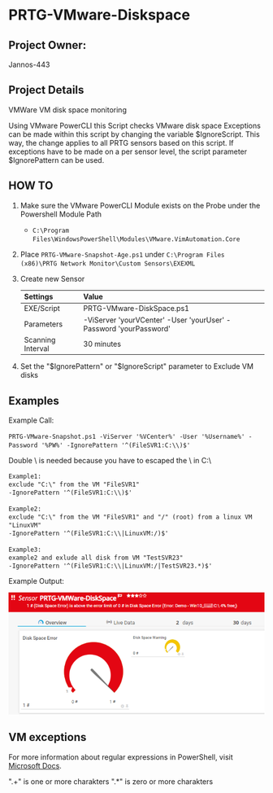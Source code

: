 # PRTG-VMware-Diskspace
## Project Owner:

Jannos-443

## Project Details
  VMWare VM disk space monitoring

  Using VMware PowerCLI this Script checks VMware disk space
  Exceptions can be made within this script by changing the variable $IgnoreScript. This way, the change applies to all PRTG sensors 
  based on this script. If exceptions have to be made on a per sensor level, the script parameter $IgnorePattern can be used.


## HOW TO

1. Make sure the VMware PowerCLI Module exists on the Probe under the Powershell Module Path
   - `C:\Program Files\WindowsPowerShell\Modules\VMware.VimAutomation.Core`


2. Place `PRTG-VMware-Snapshot-Age.ps1` under `C:\Program Files (x86)\PRTG Network Monitor\Custom Sensors\EXEXML`

3. Create new Sensor

   | Settings | Value |
   | --- | --- |
   | EXE/Script | PRTG-VMware-DiskSpace.ps1 |
   | Parameters | -ViServer 'yourVCenter' -User 'yourUser' -Password 'yourPassword' |
   | Scanning Interval | 30 minutes |


4. Set the "$IgnorePattern" or "$IgnoreScript" parameter to Exclude VM disks



## Examples
Example Call: 

`PRTG-VMware-Snapshot.ps1 -ViServer '%VCenter%' -User '%Username%' -Password '%PW%' -IgnorePattern '^(FileSVR1:C:\\)$'`

Double \ is needed because you have to escaped the \ in C:\

    Example1:
    exclude "C:\" from the VM "FileSVR1"
    -IgnorePattern '^(FileSVR1:C:\\)$'

    Example2:
    exclude "C:\" from the VM "FileSVR1" and "/" (root) from a linux VM "LinuxVM"
    -IgnorePattern '^(FileSVR1:C:\\|LinuxVM:/)$'

    Example3:
    example2 and exlude all disk from VM "TestSVR23"
    -IgnorePattern '^(FileSVR1:C:\\|LinuxVM:/|TestSVR23.*)$'



Example Output:

![PRTG-VMware-DiskSpace](media/error.png)


VM exceptions
------------------
For more information about regular expressions in PowerShell, visit [Microsoft Docs](https://docs.microsoft.com/en-us/powershell/module/microsoft.powershell.core/about/about_regular_expressions).

".+" is one or more charakters
".*" is zero or more charakters
